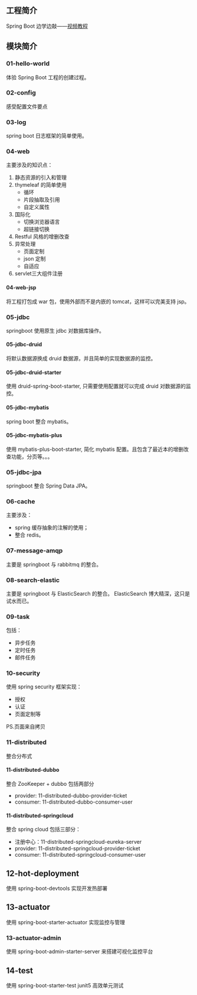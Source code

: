 ## 工程简介

Spring Boot 边学边敲——[视频教程](https://www.bilibili.com/video/BV1Et411Y7tQ?p=1)

## 模块简介

### 01-hello-world

体验 Spring Boot 工程的创建过程。

### 02-config

感受配置文件要点

### 03-log

spring boot 日志框架的简单使用。

### 04-web

主要涉及的知识点：
1. 静态资源的引入和管理
2. thymeleaf 的简单使用
    - 循环
    - 片段抽取及引用
    - 自定义属性
3. 国际化
    - 切换浏览器语言
    - 超链接切换
4. Restful 风格的增删改查
5. 异常处理
    - 页面定制
    - json 定制
    - 自适应
6. servlet三大组件注册

#### 04-web-jsp

将工程打包成 war 包，使用外部而不是内嵌的 tomcat，这样可以完美支持 jsp。

### 05-jdbc

springboot 使用原生 jdbc 对数据库操作。

#### 05-jdbc-druid

将默认数据源换成 druid 数据源，并且简单的实现数据源的监控。

#### 05-jdbc-druid-starter

使用 druid-spring-boot-starter, 只需要使用配置就可以完成 druid 对数据源的监控。

#### 05-jdbc-mybatis

spring boot 整合 mybatis。

#### 05-jdbc-mybatis-plus

使用 mybatis-plus-boot-starter, 简化 mybatis 配置。且包含了最近本的增删改查功能，分页等。。。

### 05-jdbc-jpa

springboot 整合 Spring Data JPA。

### 06-cache

主要涉及：
 - spring 缓存抽象的注解的使用；
 - 整合 redis。
 
### 07-message-amqp

主要是 springboot 与 rabbitmq 的整合。

### 08-search-elastic

主要是 springboot 与 ElasticSearch 的整合。
ElasticSearch 博大精深，这只是试水而已。

### 09-task

包括：
- 异步任务
- 定时任务
- 邮件任务

### 10-security

使用 spring security 框架实现：
- 授权
- 认证
- 页面定制等

PS.页面来自拷贝

### 11-distributed

整合分布式

#### 11-distributed-dubbo

整合 ZooKeeper + dubbo 包括两部分
- provider: 11-distributed-dubbo-provider-ticket
- consumer: 11-distributed-dubbo-consumer-user

#### 11-distributed-springcloud

整合 spring cloud 包括三部分：
- 注册中心：11-distributed-springcloud-eureka-server
- provider: 11-distributed-springcloud-provider-ticket
- consumer: 11-distributed-springcloud-consumer-user

## 12-hot-deployment

使用 spring-boot-devtools 实现开发热部署

## 13-actuator

使用 spring-boot-starter-actuator 实现监控与管理

### 13-actuator-admin

使用 spring-boot-admin-starter-server 来搭建可视化监控平台

## 14-test

使用 spring-boot-starter-test junit5 高效单元测试